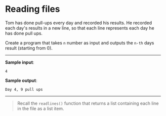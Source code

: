 # Reading files

Tom has done pull-ups every day and recorded his results. He recorded each day's results in a new line, so that each line represents each day he has done pull ups.

Create a program that takes `n` number as input and outputs the `n-th` days result (starting from 0).

---

**Sample input**: 
```
4
```

**Sample output**: 
```
Day 4, 9 pull ups
```

---

>Recall the `readlines()` function that returns a list containing each line in the file as a list item.